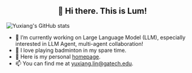 <h2 align="center">👋 Hi there. This is Lum!</h2>

![Yuxiang's GitHub stats](https://github-readme-stats.vercel.app/api?username=Lum1104&show_icons=true)

- 🔭 I’m currently working on Large Language Model (LLM), especially interested in LLM Agent, multi-agent collaboration!
- 🌱 I love playing badminton in my spare time.
- 💞️ Here is my personal [homepage](https://lum1104.github.io/).
- 📫 You can find me at [yuxiang.lin@gatech.edu](yuxiang.lin@gatech.edu).
